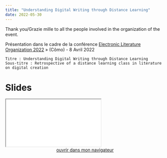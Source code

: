 ```yaml
---
title: "Understanding Digital Writing through Distance Learning"
date: 2022-05-30
---
```


Thank you/Grazie mille to all the people involved in the organization of the event.


Présentation dans le cadre de la conférence [Electronic Literature Organization 2022](https://www.elo2022.com/) » (Cômo) - 8 Avril 2022 

```
Titre : Understanding Digital Writing through Distance Learning
Sous-titre : Retrospective of a distance learning class in literature on digital creation
```

# Slides 

<iframe src="/html/Conf/ELO.html" title="description" allowfullscreen="allowfullscreen"></iframe>

<div style="text-align:center">
<a href="/html/Conf/ELO.html" target="_blank">ouvrir dans mon navigateur</a>
</div>

